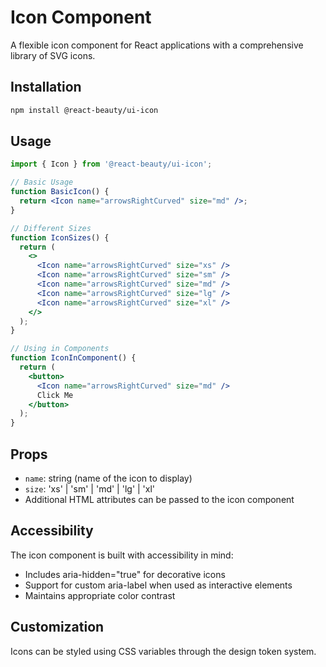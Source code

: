 # Icon Component

A flexible icon component for React applications with a comprehensive library of SVG icons.

## Installation

```bash
npm install @react-beauty/ui-icon
```

## Usage

```jsx
import { Icon } from '@react-beauty/ui-icon';

// Basic Usage
function BasicIcon() {
  return <Icon name="arrowsRightCurved" size="md" />;
}

// Different Sizes
function IconSizes() {
  return (
    <>
      <Icon name="arrowsRightCurved" size="xs" />
      <Icon name="arrowsRightCurved" size="sm" />
      <Icon name="arrowsRightCurved" size="md" />
      <Icon name="arrowsRightCurved" size="lg" />
      <Icon name="arrowsRightCurved" size="xl" />
    </>
  );
}

// Using in Components
function IconInComponent() {
  return (
    <button>
      <Icon name="arrowsRightCurved" size="md" />
      Click Me
    </button>
  );
}
```

## Props

- `name`: string (name of the icon to display)
- `size`: 'xs' | 'sm' | 'md' | 'lg' | 'xl'
- Additional HTML attributes can be passed to the icon component

## Accessibility

The icon component is built with accessibility in mind:
- Includes aria-hidden="true" for decorative icons
- Support for custom aria-label when used as interactive elements
- Maintains appropriate color contrast

## Customization

Icons can be styled using CSS variables through the design token system.